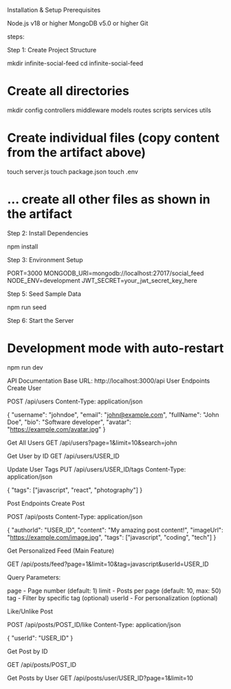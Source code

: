 Installation & Setup
Prerequisites

Node.js v18 or higher
MongoDB v5.0 or higher
Git

steps:

Step 1: Create Project Structure

mkdir infinite-social-feed
cd infinite-social-feed

# Create all directories
mkdir config controllers middleware models routes scripts services utils

# Create individual files (copy content from the artifact above)
touch server.js
touch package.json
touch .env
# ... create all other files as shown in the artifact

Step 2: Install Dependencies

npm install

Step 3: Environment Setup

PORT=3000
MONGODB_URI=mongodb://localhost:27017/social_feed
NODE_ENV=development
JWT_SECRET=your_jwt_secret_key_here

Step 5: Seed Sample Data

npm run seed

Step 6: Start the Server

# Development mode with auto-restart
npm run dev

 API Documentation
Base URL: http://localhost:3000/api
User Endpoints
Create User

POST /api/users
Content-Type: application/json

{
  "username": "johndoe",
  "email": "john@example.com",
  "fullName": "John Doe",
  "bio": "Software developer",
  "avatar": "https://example.com/avatar.jpg"
}

Get All Users
GET /api/users?page=1&limit=10&search=john

Get User by ID
GET /api/users/USER_ID

Update User Tags
PUT /api/users/USER_ID/tags
Content-Type: application/json

{
  "tags": ["javascript", "react", "photography"]
}

Post Endpoints
Create Post

POST /api/posts
Content-Type: application/json

{
  "authorId": "USER_ID",
  "content": "My amazing post content!",
  "imageUrl": "https://example.com/image.jpg",
  "tags": ["javascript", "coding", "tech"]
}

Get Personalized Feed (Main Feature)

GET /api/posts/feed?page=1&limit=10&tag=javascript&userId=USER_ID

Query Parameters:

page - Page number (default: 1)
limit - Posts per page (default: 10, max: 50)
tag - Filter by specific tag (optional)
userId - For personalization (optional)

Like/Unlike Post

POST /api/posts/POST_ID/like
Content-Type: application/json

{
  "userId": "USER_ID"
}

Get Post by ID

GET /api/posts/POST_ID

Get Posts by User
GET /api/posts/user/USER_ID?page=1&limit=10

